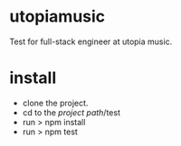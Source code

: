 # utopiamusic
Test for full-stack engineer at utopia music.

# install
- clone the project.
- cd to the *project path*/test
- run > npm install
- run > npm test